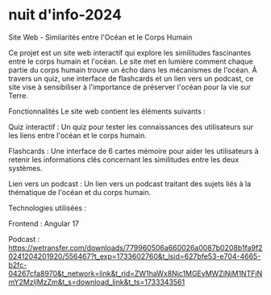 # nuit d'info-2024
Site Web - Similarités entre l'Océan et le Corps Humain

Ce projet est un site web interactif qui explore les similitudes fascinantes entre le corps humain et l'océan. Le site met en lumière comment chaque partie du corps humain trouve un écho dans les mécanismes de l'océan. À travers un quiz, une interface de flashcards et un lien vers un podcast, ce site vise à sensibiliser à l'importance de préserver l'océan pour la vie sur Terre.

Fonctionnalités
Le site web contient les éléments suivants :

Quiz interactif : Un quiz pour tester les connaissances des utilisateurs sur les liens entre l'océan et le corps humain.

Flashcards : Une interface de 6 cartes mémoire pour aider les utilisateurs à retenir les informations clés concernant les similitudes entre les deux systèmes.

Lien vers un podcast : Un lien vers un podcast traitant des sujets liés à la thématique de l'océan et du corps humain.

Technologies utilisées :

Frontend : Angular 17

Podcast : https://wetransfer.com/downloads/779960506a660026a0087b0208b1fa9f20241204201920/556467?t_exp=1733602760&t_lsid=627bfe53-e704-4665-b2fc-04267cfa8970&t_network=link&t_rid=ZW1haWx8Njc1MGEyMWZiNjM1NTFjNmY2MzljMzZm&t_s=download_link&t_ts=1733343561
